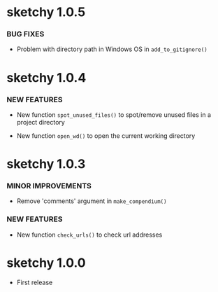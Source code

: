sketchy 1.0.5
=========================

### BUG FIXES

* Problem with directory path in Windows OS in `add_to_gitignore()` 

sketchy 1.0.4
=========================

### NEW FEATURES

* New function `spot_unused_files()` to spot/remove unused files in a project directory

* New function `open_wd()` to open the current working directory

sketchy 1.0.3
=========================

### MINOR IMPROVEMENTS

* Remove 'comments' argument in `make_compendium()`

### NEW FEATURES

* New function `check_urls()` to check url addresses

sketchy 1.0.0
=========================

* First release
